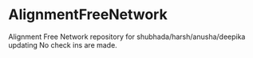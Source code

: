 # AlignmentFreeNetwork
Alignment Free Network repository for shubhada/harsh/anusha/deepika
updating
No check ins are made.

